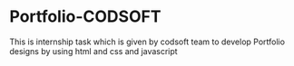 # Portfolio-CODSOFT
This is internship task which is given by codsoft team to develop Portfolio designs by using html and css and javascript
